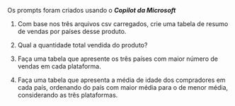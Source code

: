 Os prompts foram criados usando o ***Copilot da Microsoft***

1. Com base nos três arquivos csv carregados, crie uma tabela de resumo de vendas por países desse produto.

2. Qual a quantidade total vendida do produto?

3. Faça uma tabela que apresente os três países com maior número de vendas em cada plataforma.

4. Faça uma tabela que apresenta a média de idade dos compradores em cada país, ordenando do país com maior média para o de menor média, considerando as três plataformas.
   
